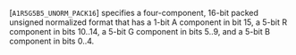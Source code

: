 [`A1R5G5B5_UNORM_PACK16`] specifies a four-component, 16-bit
packed unsigned normalized format that has a 1-bit A component in bit
15, a 5-bit R component in bits 10..14, a 5-bit G component in bits
5..9, and a 5-bit B component in bits 0..4.